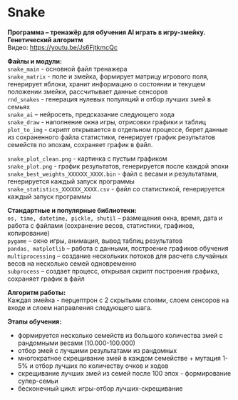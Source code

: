 # Snake
 
<b>Программа – тренажёр для обучения AI играть в игру-змейку. Генетический алгоритм</b>  
Видео: <a>https://youtu.be/Js6FjtkmcQc</a>

<b>Файлы и модули:</b>  
`snake_main` - основной файл тренажера  
`snake_matrix`  - поле и змейка, формирует матрицу игрового поля, генерирует яблоки, хранит информацию о состоянии и текущем положении змейки, рассчитывает данные сенсоров  
`rnd_snakes`  - генерация нулевых популяций и отбор лучших змей в семьях  
`snake_ai` – нейросеть, предсказание следующего хода  
`snake_draw`  - наполнение окна игры, отрисовки графики и таблиц  
`plot_to_img`  - скрипт открывается в отдельном процессе, берет данные из сохраненного файла статистики, генерирует график результатов семейств по эпохам, сохраняет график в файл.   
  
`snake_plot_clean.png` - картинка с пустым графиком  
`snake_plot.png` - график результатов, генерируется после каждой эпохи  
`snake_best_weights_ХХХХХХ_ХХХХ.bin` - файл с весами и результатами, генерируется каждый запуск программы   
`snake_statistics_ХХХХХХ_ХХХХ.csv` - файл со статистикой, генерируется каждый запуск программы  

  
<b>Стандартные и популярные библиотеки:</b>  
`os, time, datetime, pickle, shutil` – размещения окна, время, дата и работа с файлами (сохранение весов, статистики, графиков, копирование)  
`pygame` – окно игры, анимация, вывод таблиц результатов  
`pandas, matplotlib` – работа с данными, построение графиков обучения  
`multiprocessing` – создание нескольких потоков для расчета случайных весов на несколько семей одновременно   
`subprocess` – создает процесс, открывая скрипт построения графика, сохраняет график в файл  

  
<b>Алгоритм работы:</b>  
Каждая змейка - перцептрон с 2 скрытыми слоями, слоем сенсоров на входе и слоем направления следующего шага.  
  
<b>Этапы обучения:</b>  
- формируется несколько семейств из большого количества змей с рандомными весами  (10.000-100.000)  
- отбор змей с лучшими результатами из рандомных  
- многократное скрещивание змей в каждом семействе + мутация 1-5% и отбор лучших по количеству очков и ходов  
- скрещивание лучших змей из семей после 100 эпох - формирование супер-семьи  
- бесконечный цикл: игры-отбор лучших-скрещивание  
